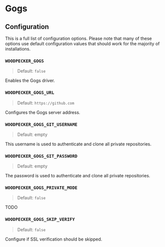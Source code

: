 # Gogs

## Configuration

This is a full list of configuration options. Please note that many of these options use default configuration values that should work for the majority of installations.

### `WOODPECKER_GOGS`

> Default: `false`

Enables the Gogs driver.

### `WOODPECKER_GOGS_URL`

> Default: `https://github.com`

Configures the Gogs server address.

### `WOODPECKER_GOGS_GIT_USERNAME`

> Default: empty

This username is used to authenticate and clone all private repositories.

### `WOODPECKER_GOGS_GIT_PASSWORD`

> Default: empty

The password is used to authenticate and clone all private repositories.

### `WOODPECKER_GOGS_PRIVATE_MODE`

> Default: `false`

TODO

### `WOODPECKER_GOGS_SKIP_VERIFY`

> Default: `false`

Configure if SSL verification should be skipped.
